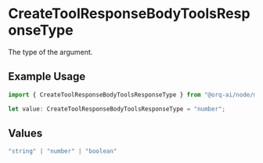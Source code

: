 # CreateToolResponseBodyToolsResponseType

The type of the argument.

## Example Usage

```typescript
import { CreateToolResponseBodyToolsResponseType } from "@orq-ai/node/models/operations";

let value: CreateToolResponseBodyToolsResponseType = "number";
```

## Values

```typescript
"string" | "number" | "boolean"
```